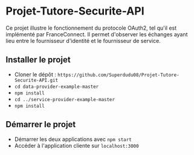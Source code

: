 # Projet-Tutore-Securite-API

Ce projet illustre le fonctionnement du protocole OAuth2, tel qu'il est implémenté par FranceConnect. Il permet d'observer les échanges ayant lieu entre le fournisseur d'identité et le fournisseur de service.

## Installer le projet

* Cloner le dépôt : `https://github.com/Superdudu08/Projet-Tutore-Securite-API.git`
* `cd data-provider-example-master`
* `npm install`
* `cd ../service-provider-example-master`
* `npm install`

## Démarrer le projet

* Démarrer les deux applications avec `npm start`
* Accéder à l'application cliente sur `localhost:3000`